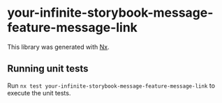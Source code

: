 # your-infinite-storybook-message-feature-message-link

This library was generated with [Nx](https://nx.dev).

## Running unit tests

Run `nx test your-infinite-storybook-message-feature-message-link` to execute the unit tests.
